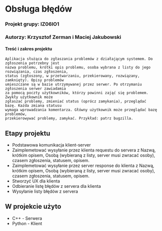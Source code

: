 # Obsługa błędów
### Projekt grupy: IZ06IO1
### Autorzy: Krzysztof Zerman i Maciej Jakubowski

#### Treść i zakres projektu
```
Aplikacja służąca do zgłaszania problemów z działającym systemem. Do zgłoszenia potrzebny jest
nazwa problemu, krótki opis problemu, osoba wybrana z listy do jego rozwiązania, czas zgłoszenia,
status (zgłoszony, w przetwarzaniu, przekierowany, rozwiązany, zamknięty). Opisy problemów
umieszczane są w bazie utrzymywanej przez serwer. Po otrzymaniu zgłoszenia serwer zawiadamia
za pomocą poczty użytkowników, którzy powinni zająć się problemem. Zwykły użytkownik może
zgłaszać problemy, zmieniać status (oprócz zamykania), przeglądać bazę. Każda zmiana statusu
wymaga wprowadzania komentarza. Główny użytkownik może przeglądać bazę problemów,
przekierowywać problemy, zamykać. Przykład: patrz bugzilla. 
```
## Etapy projektu
* Podstawowa komunikacja klient-server
* Zaimplemetować wysyłanie przez klienta requestu do servera z Nazwą, krótkim opisem, Osobą (wybieraną z listy, server musi zwracać osoby), czasem zgłoszenia, statusem, opisem.
* Zaimplemetować wysyłanie przez server response do klienta z Nazwą, krótkim opisem, Osobą (wybieraną z listy, server musi zwracać osoby), czasem zgłoszenia, statusem, opisem.
* Stworzyć UX dla klienta
* Odbieranie listę błędów z servera dla klienta
* Wysyłanie listy błędów z servera

## W projekcie użyto
* C++ - Serwera
* Python - Klient
